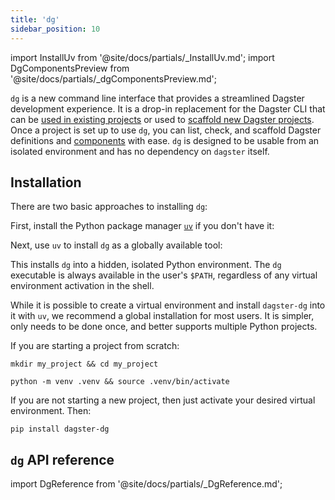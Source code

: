 ```yaml
---
title: 'dg'
sidebar_position: 10
---
```


import InstallUv from '@site/docs/partials/\_InstallUv.md';
import DgComponentsPreview from '@site/docs/partials/\_dgComponentsPreview.md';

<DgComponentsPreview />

`dg` is a new command line interface that provides a streamlined Dagster development experience. It is a drop-in replacement for the Dagster CLI that can be [used in existing projects](/guides/labs/dg/incrementally-adopting-dg/migrating-project) or used to [scaffold new Dagster projects](/guides/labs/dg/scaffolding-a-project). Once a project is set up to use `dg`, you can list, check, and scaffold Dagster definitions and [components](/guides/labs/components/) with ease. `dg` is designed to be usable from an isolated environment and has no dependency on `dagster` itself.

## Installation

There are two basic approaches to installing `dg`:

<Tabs>
<TabItem value="uv" label="uv">

First, install the Python package manager [`uv`](https://docs.astral.sh/uv/) if you don't have it:

<InstallUv />

Next, use `uv` to install `dg` as a globally available tool:

<CliInvocationExample contents="uv tool install dagster-dg" />

This installs `dg` into a hidden, isolated Python environment. The `dg` executable is always available in the user's `$PATH`, regardless of any virtual environment activation in the shell.

While it is possible to create a virtual environment and install `dagster-dg` into it with `uv`, we recommend a global installation for most users. It is simpler, only needs to be done once, and better supports multiple Python projects.

</TabItem>
<TabItem value="pip" label="pip">

If you are starting a project from scratch:

```
mkdir my_project && cd my_project
```

```
python -m venv .venv && source .venv/bin/activate
```

If you are not starting a new project, then just activate your desired virtual
environment. Then:

```
pip install dagster-dg
```

</TabItem>
</Tabs>

## `dg` API reference

import DgReference from '@site/docs/partials/\_DgReference.md';

<DgReference />
